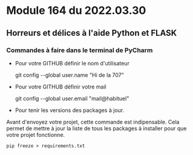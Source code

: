 # Module 164 du 2022.03.30

## Horreurs et délices à l'aide Python et FLASK

### Commandes à faire dans le terminal de PyCharm

* Pour votre GITHUB définir le nom d'utilisateur


    git config --global user.name "Hi de la 707"

* Pour votre GITHUB définir votre mail


    git config --global user.email "mail@habituel"

* Pour tenir les versions des packages à jour.

Avant d'envoyez votre projet, cette commande est indipensable.
Cela permet de mettre à jour la liste de tous les packages à installer pour que votre projet fonctionne.

    pip freeze > requirements.txt
